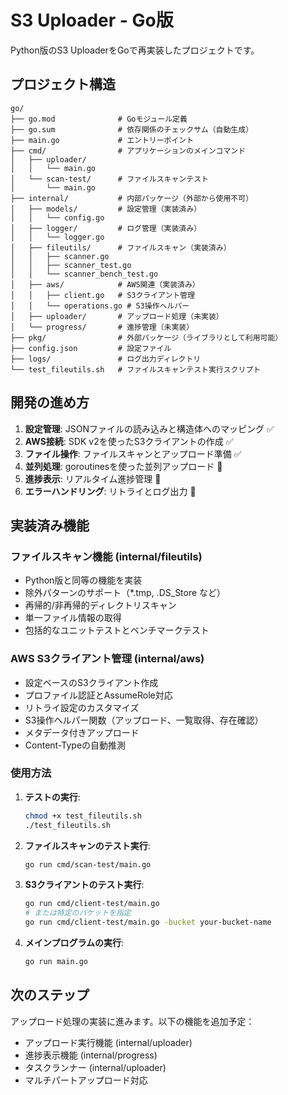 # S3 Uploader - Go版

Python版のS3 UploaderをGoで再実装したプロジェクトです。

## プロジェクト構造

```
go/
├── go.mod              # Goモジュール定義
├── go.sum              # 依存関係のチェックサム（自動生成）
├── main.go             # エントリーポイント
├── cmd/                # アプリケーションのメインコマンド
│   ├── uploader/
│   │   └── main.go
│   └── scan-test/      # ファイルスキャンテスト
│       └── main.go
├── internal/           # 内部パッケージ（外部から使用不可）
│   ├── models/         # 設定管理（実装済み）
│   │   └── config.go
│   ├── logger/         # ログ管理（実装済み）
│   │   └── logger.go
│   ├── fileutils/      # ファイルスキャン（実装済み）
│   │   ├── scanner.go
│   │   ├── scanner_test.go
│   │   └── scanner_bench_test.go
│   ├── aws/            # AWS関連（実装済み）
│   │   ├── client.go   # S3クライアント管理
│   │   └── operations.go # S3操作ヘルパー
│   ├── uploader/       # アップロード処理（未実装）
│   └── progress/       # 進捗管理（未実装）
├── pkg/                # 外部パッケージ（ライブラリとして利用可能）
├── config.json         # 設定ファイル
├── logs/               # ログ出力ディレクトリ
└── test_fileutils.sh   # ファイルスキャンテスト実行スクリプト
```

## 開発の進め方

1. **設定管理**: JSONファイルの読み込みと構造体へのマッピング ✅
2. **AWS接続**: SDK v2を使ったS3クライアントの作成 ✅
3. **ファイル操作**: ファイルスキャンとアップロード準備 ✅
4. **並列処理**: goroutinesを使った並列アップロード 🚧
5. **進捗表示**: リアルタイム進捗管理 🚧
6. **エラーハンドリング**: リトライとログ出力 🚧

## 実装済み機能

### ファイルスキャン機能 (internal/fileutils)
- Python版と同等の機能を実装
- 除外パターンのサポート（*.tmp, .DS_Store など）
- 再帰的/非再帰的ディレクトリスキャン
- 単一ファイル情報の取得
- 包括的なユニットテストとベンチマークテスト

### AWS S3クライアント管理 (internal/aws)
- 設定ベースのS3クライアント作成
- プロファイル認証とAssumeRole対応
- リトライ設定のカスタマイズ
- S3操作ヘルパー関数（アップロード、一覧取得、存在確認）
- メタデータ付きアップロード
- Content-Typeの自動推測

### 使用方法

1. **テストの実行**:
   ```bash
   chmod +x test_fileutils.sh
   ./test_fileutils.sh
   ```

2. **ファイルスキャンのテスト実行**:
   ```bash
   go run cmd/scan-test/main.go
   ```

3. **S3クライアントのテスト実行**:
   ```bash
   go run cmd/client-test/main.go
   # または特定のバケットを指定
   go run cmd/client-test/main.go -bucket your-bucket-name
   ```

4. **メインプログラムの実行**:
   ```bash
   go run main.go
   ```

## 次のステップ

アップロード処理の実装に進みます。以下の機能を追加予定：
- アップロード実行機能 (internal/uploader)
- 進捗表示機能 (internal/progress)
- タスクランナー (internal/uploader)
- マルチパートアップロード対応
